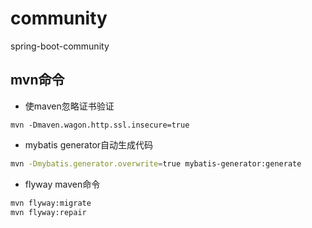 # community
spring-boot-community

## mvn命令
- 使maven忽略证书验证
```shell 
mvn -Dmaven.wagon.http.ssl.insecure=true
```
- mybatis generator自动生成代码
```bash 
mvn -Dmybatis.generator.overwrite=true mybatis-generator:generate
```
- flyway maven命令
```bash
mvn flyway:migrate
mvn flyway:repair
```
